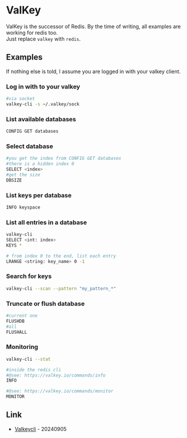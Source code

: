 # ValKey

ValKey is the successor of Redis. By the time of writing, all examples are working for redis too.   
Just replace `valkey` with `redis`.

## Examples

If nothing else is told, I assume you are logged in with your valkey client.

### Log in with to your valkey

```bash
#via socket
valkey-cli -s ~/.valkey/sock
```

### List available databases

```bash
CONFIG GET databases
```

### Select database

```bash
#you get the index from CONFIG GET databases
#there is a hidden index 0
SELECT <index>
#get the size
DBSIZE
```

### List keys per database

```bash
INFO keyspace
```

### List all entries in a database
```bash
valkey-cli
SELECT <int: index>
KEYS *

# from index 0 to the end, list each entry
LRANGE <string: key_name> 0 -1
```

### Search for keys

```bash
valkey-cli --scan --pattern "my_pattern_*"
```

### Truncate or flush database

```bash
#current one
FLUSHDB
#all
FLUSHALL
```

### Monitoring

```bash
valkey-cli --stat

#inside the redis cli
#@see: https://valkey.io/commands/info
INFO

#@see: https://valkey.io/commands/monitor
MONITOR
```

## Link

* [Valkeycli](https://valkey.io/topics/cli/) - 20240905
